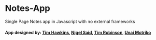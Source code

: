 # Notes-App
Single Page Notes app in Javascript with no external frameworks
#### App designed by: [Tim Hawkins](https://github.com/therealtimhawkins), [Nigel Said](https://github.com/ns-winter), [Tim Robinson](https://github.com/timrobinson1), [Unai Motriko](https://github.com/motri)
